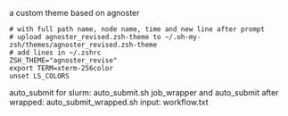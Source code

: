 a custom theme based on agnoster
```
# with full path name, node name, time and new line after prompt
# upload agnoster_revised.zsh-theme to ~/.oh-my-zsh/themes/agnoster_revised.zsh-theme
# add lines in ~/.zshrc
ZSH_THEME="agnoster_revise"
export TERM=xterm-256color
unset LS_COLORS
```

auto_submit for slurm: auto_submit.sh
job_wrapper and auto_submit after wrapped: auto_submit_wrapped.sh
input: workflow.txt